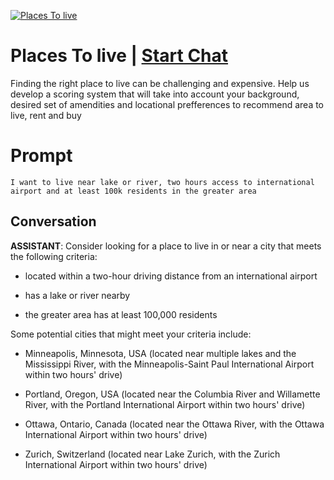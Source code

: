 
[![Places To live](https://flow-prompt-covers.s3.us-west-1.amazonaws.com/icon/futuristic/futu_5.png)](https://gptcall.net/chat.html?data=%7B%22contact%22%3A%7B%22id%22%3A%22UDPe4Cn7JnSbT5aB5ueUt%22%2C%22flow%22%3Atrue%7D%7D)
# Places To live | [Start Chat](https://gptcall.net/chat.html?data=%7B%22contact%22%3A%7B%22id%22%3A%22UDPe4Cn7JnSbT5aB5ueUt%22%2C%22flow%22%3Atrue%7D%7D)
Finding the right place to live can be challenging and expensive. Help us develop a scoring system that will take into account your background, desired set of amendities and locational prefferences to recommend area to live, rent and buy

# Prompt

```
I want to live near lake or river, two hours access to international airport and at least 100k residents in the greater area
```

## Conversation

**ASSISTANT**: Consider looking for a place to live in or near a city that meets the following criteria:

- located within a two-hour driving distance from an international airport

- has a lake or river nearby

- the greater area has at least 100,000 residents



Some potential cities that might meet your criteria include:

- Minneapolis, Minnesota, USA (located near multiple lakes and the Mississippi River, with the Minneapolis-Saint Paul International Airport within two hours' drive)

- Portland, Oregon, USA (located near the Columbia River and Willamette River, with the Portland International Airport within two hours' drive)

- Ottawa, Ontario, Canada (located near the Ottawa River, with the Ottawa International Airport within two hours' drive)

- Zurich, Switzerland (located near Lake Zurich, with the Zurich International Airport within two hours' drive)


